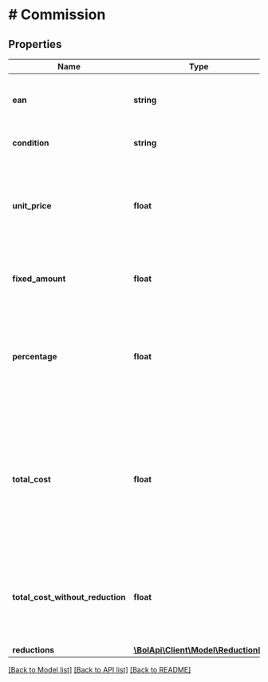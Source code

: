 # # Commission

## Properties

Name | Type | Description | Notes
------------ | ------------- | ------------- | -------------
**ean** | **string** | The EAN number associated with this product. |
**condition** | **string** | The condition of the offer. |
**unit_price** | **float** | The intended selling price per single unit up to 2 decimals precision, including VAT. |
**fixed_amount** | **float** | A fixed commission fee, including VAT. |
**percentage** | **float** | A percentage of commission, based on the intended selling price per unit, including VAT. |
**total_cost** | **float** | The total commission for selling this product at bol.com. The price includes VAT for Dutch sellers, and excludes VAT for Belgium sellers. |
**total_cost_without_reduction** | **float** | The total commission for selling this product at bol.com without reductions including VAT. | [optional]
**reductions** | [**\BolApi\Client\Model\Reduction[]**](Reduction.md) |  |

[[Back to Model list]](../../README.md#models) [[Back to API list]](../../README.md#endpoints) [[Back to README]](../../README.md)
